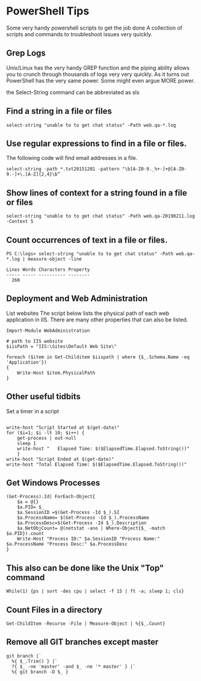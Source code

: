 # PowerShell Tips

Some very handy powershell scripts to get the job done
A collection of scripts and commands to troubleshoot issues very quickly.

## Grep Logs 
Unix/Linux has the very handy GREP function and the piping ability allows you to crunch through thousands of logs very very quickly.  As it turns out PowerShell has the very same power.  Some might even argue MORE power.

the Select-String command can be abbreviated as sls

## Find a string in a file or files
```
select-string "unable to to get chat status" -Path web.qa-*.log
```

## Use regular expressions to find in a file or files.
The following code will find email addresses in a file.
```
select-string -path *.txt20151201 -pattern "\b[A-Z0-9._%+-]+@[A-Z0-9.-]+\.[A-Z]{2,4}\b”
```

## Show lines of context for a string found in a file or files
```
select-string "unable to to get chat status" -Path web.qa-20190211.log -Context 5
```

## Count occurrences of text in a file or files.
```
PS C:\logs> select-string "unable to to get chat status" -Path web.qa-*.log | measure-object -line
 
Lines Words Characters Property
----- ----- ---------- --------
  260
```

## Deployment and Web Administration
List websites 
The script below lists the physical path of each web application in IIS. There are many other properties that can also be listed.
```
Import-Module WebAdministration
 
# path to IIS website
$iisPath = "IIS:\Sites\Default Web Site\"
 
foreach ($item in Get-Childitem $iispath | where {$_.Schema.Name -eq 'Application'})
{
    Write-Host $item.PhysicalPath
}
```

## Other useful tidbits
Set a timer in a script
```$ElapsedTime = [System.Diagnostics.Stopwatch]::StartNew()
  
write-host "Script Started at $(get-date)"
for ($i=1; $i -lt 10; $i++) {
    get-process | out-null
    sleep 1
    write-host "   Elapsed Time: $($ElapsedTime.Elapsed.ToString())"
    }
write-host "Script Ended at $(get-date)"
write-host "Total Elapsed Time: $($ElapsedTime.Elapsed.ToString())"
```

## Get Windows Processes
```
(Get-Process).Id| ForEach-Object{
    $a = @{}
    $a.PID= $_
    $a.SessionID =$(Get-Process -Id $_).SI
    $a.ProcessName= $(Get-Process -Id $_).ProcessName
    $a.ProcessDesc=$(Get-Process -Id $_).Description
    $a.NetObjCount= @(netstat -ano | Where-Object{$_ -match $a.PID}).count
    Write-Host "Process ID:" $a.SessionID "Process Name:" $a.ProcessName "Process Desc:" $a.ProcessDesc
}
 ```

## This also can be done like the Unix "Top" command
```
While(1) {ps | sort -des cpu | select -f 15 | ft -a; sleep 1; cls}
```

## Count Files in a directory
```
Get-ChildItem -Recurse -File | Measure-Object | %{$_.Count}
```
## Remove all GIT branches except master
```
git branch |`
  %{ $_.Trim() } |`
  ?{ $_ -ne 'master' -and $_ -ne '* master' } |`
  %{ git branch -D $_ }
```
